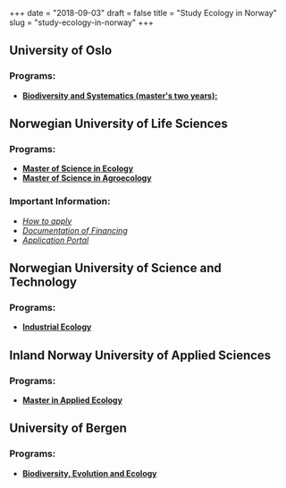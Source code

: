 +++
date = "2018-09-03"
draft = false
title = "Study Ecology in Norway"
slug = "study-ecology-in-norway"
+++

## University of Oslo
### Programs:
- [**Biodiversity and Systematics (master's two years):**](https://www.uio.no/english/studies/programmes/biodiversity-master/index.html)


## Norwegian University of Life Sciences
### Programs:
- [**Master of Science in Ecology**](https://www.nmbu.no/en/studies/study-options/master/master-of-science-in-ecology)
- [**Master of Science in Agroecology**](https://www.nmbu.no/en/studies/study-options/master/master_of_science_in_agroecology)

### Important Information:
- [_How to apply_](https://www.nmbu.no/en/studies/admission/apply)
- [_Documentation of Financing_](https://www.nmbu.no/en/studies/admission/apply/financing)
- [_Application Portal_](https://fsweb.no/soknadsweb/login.jsf?inst=nmbu)


## Norwegian University of Science and Technology
### Programs:
- [**Industrial Ecology**](https://www.ntnu.edu/studies/msindecol)

## Inland Norway University of Applied Sciences
### Programs:
- [**Master in Applied Ecology**](https://eng.inn.no/studies/catalogue/ecology-agriculture-and-biotechnology/master-in-applied-ecology)

## University of Bergen
### Programs:
- [**Biodiversity, Evolution and Ecology**](https://www.uib.no/en/studies/MAMN-BIO/DI)



